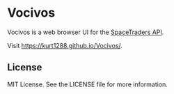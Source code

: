 # Vocivos

Vocivos is a web browser UI for the [SpaceTraders API](https://spacetraders.io/).

Visit https://kurt1288.github.io/Vocivos/.

## License
MIT License. See the LICENSE file for more information.